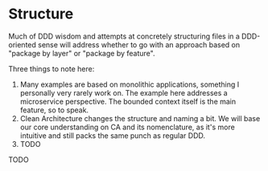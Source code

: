 # Structure

Much of DDD wisdom and attempts at concretely structuring files in a DDD-oriented sense will address whether to go with an approach based on "package by layer" or "package by feature".

Three things to note here:

1. Many examples are based on monolithic applications, something I personally very rarely work on. The example here addresses a microservice perspective. The bounded context itself is the main feature, so to speak.
2. Clean Architecture changes the structure and naming a bit. We will base our core understanding on CA and its nomenclature, as it's more intuitive and still packs the same punch as regular DDD.
3. TODO

TODO
